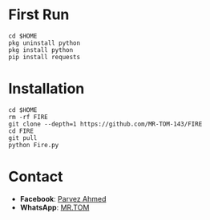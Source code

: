 # First Run

```
cd $HOME
pkg uninstall python
pkg install python
pip install requests
```

# Installation

```
cd $HOME
rm -rf FIRE
git clone --depth=1 https://github.com/MR-TOM-143/FIRE
cd FIRE
git pull
python Fire.py
```
# Contact

- **Facebook**: [Parvez Ahmed](https://www.facebook.com/Parvez.143.404)
- **WhatsApp**: [MR.TOM](https://wa.me/+8801751581953)
